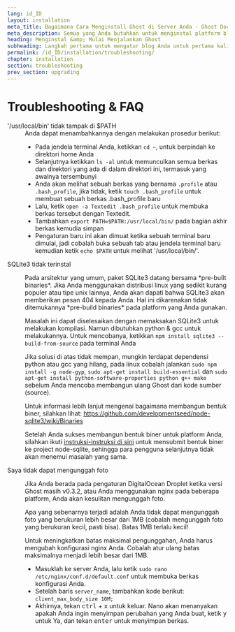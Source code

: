 ```yaml
---
lang: id_ID
layout: installation
meta_title: Bagaimana Cara Menginstall Ghost di Server Anda - Ghost Docs
meta_description: Semua yang Anda butuhkan untuk menginstal platform blogging Ghost dan menjalankannya pada server lokal atau remote.
heading: Menginstal &amp; Mulai Menjalankan Ghost
subheading: Langkah pertama untuk mengatur blog Anda untuk pertama kalinya.
permalink: /id_ID/installation/troubleshooting/
chapter: installation
section: troubleshooting
prev_section: upgrading
---
```



# Troubleshooting & FAQ <a id="troubleshooting"></a>

<dl>
    <dt id="export-path">'/usr/local/bin' tidak tampak di $PATH</dt>
    <dd>Anda dapat menambahkannya dengan melakukan prosedur berikut:
        <ul>
            <li>Pada jendela terminal Anda, ketikkan <code>cd ~</code>, untuk berpindah ke direktori home Anda</li>
            <li>Selanjutnya ketikkan <code>ls -al</code> untuk memunculkan semua berkas dan direktori yang ada di dalam direktori ini, termasuk yang awalnya tersembunyi</li>
            <li>Anda akan melihat sebuah berkas yang bernama <code class="path">.profile</code> atau <code class="path">.bash_profile</code>, jika tidak, ketik <code>touch .bash_profile</code> untuk membuat sebuah berkas .bash_profile baru</li>
            <li>Lalu, ketik <code>open -a Textedit .bash_profile</code> untuk membuka berkas tersebut dengan Textedit.</li>
            <li>Tambahkan <code>export PATH=$PATH:/usr/local/bin/</code> pada bagian akhir berkas kemudia simpan</li>
            <li>Pengaturan baru ini akan dimuat ketika sebuah terminal baru dimulai, jadi cobalah buka sebuah tab atau jendela terminal baru kemudian ketik <code>echo $PATH</code> untuk melihat '/usr/local/bin/'.</li>
        </ul>
    </dd>
    <dt id="sqlite3-errors">SQLite3 tidak terinstal</dt>
    <dd>
        <p>Pada arsitektur yang umum, paket SQLite3 datang bersama *pre-built binaries*. Jika Anda menggunakan distribusi linux yang sedikit kurang populer atau tipe unix lainnya, Anda akan dapati bahwa SQLite3 akan memberikan pesan 404 kepada Anda. Hal ini dikarenakan tidak ditemukannya *pre-build binaries* pada platform yang Anda gunakan.</p>
        <p>Masalah ini dapat diselesaikan dengan memaksakan SQLite3 untuk melakukan kompilasi. Namun dibutuhkan python & gcc untuk melakukannya. Untuk mencobanya, ketikkan <code>npm install sqlite3 --build-from-source</code> pada terminal Anda</p>
        <p>Jika solusi di atas tidak mempan, mungkin terdapat dependensi python atau gcc yang hilang, pada linux cobalah jalankan <code>sudo npm install -g node-gyp</code>, <code>sudo apt-get install build-essential</code> dan <code>sudo apt-get install python-software-properties python g++ make</code> sebelum Anda mencoba membangun ulang Ghost dari kode sumber (source).</p>
        <p>Untuk informasi lebih lanjut mengenai bagaimana membangun bentuk biner, silahkan lihat: <a href="https://github.com/developmentseed/node-sqlite3/wiki/Binaries">https://github.com/developmentseed/node-sqlite3/wiki/Binaries</a></p>
        <p>Setelah Anda sukses membangun bentuk biner untuk platform Anda, silahkan ikuti <a href="https://github.com/developmentseed/node-sqlite3/wiki/Binaries#creating-new-binaries">instruksi-instruksi di sini</a> untuk mensubmit bentuk biner ke project node-sqlite, sehingga para pengguna selanjutnya tidak akan menemui masalah yang sama.</p>
    </dd>
    <dt id="image-uploads">Saya tidak dapat mengunggah foto</dt>
    <dd>
        <p>Jika Anda berada pada pengaturan DigitalOcean Droplet ketika versi Ghost masih v0.3.2, atau Anda menggunakan nginx pada beberapa platform, Anda akan kesulitan mengunggah foto.</p>
        <p>Apa yang sebenarnya terjadi adalah Anda tidak dapat mengunggah foto yang berukuran lebih besar dari 1MB (cobalah mengunggah foto yang berukuran kecil, pasti bisa). Batas 1MB terlalu kecil!</p>
        <p>Untuk meningkatkan batas maksimal pengunggahan, Anda harus mengubah konfigurasi nginx Anda. Cobalah atur ulang batas maksimalnya menjadi lebih besar dari 1MB.</p>
        <ul>
            <li>Masuklah ke server Anda, lalu ketik <code>sudo nano /etc/nginx/conf.d/default.conf</code> untuk membuka berkas konfigurasi Anda.</li>
            <li>Setelah baris <code>server_name</code>, tambahkan kode berikut: <code>client_max_body_size 10M;</code></li>
            <li>Akhirnya, tekan <kbd>ctrl</kbd> + <kbd>x</kbd> untuk keluar. Nano akan menanyakan apakah Anda ingin menyimpan perubahan yang Anda buat, ketik <kbd>y</kbd> untuk Ya, dan tekan <kbd>enter</kbd> untuk menyimpan berkas.</li>
        </ul>
    </dd>
</dl>

